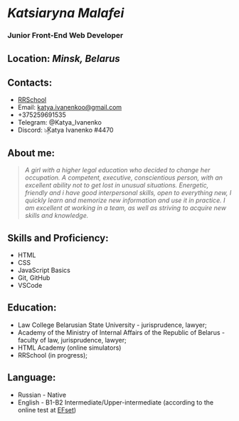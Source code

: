  
# *Katsiaryna Malafei*
### Junior Front-End Web Developer

## **Location:** *Minsk, Belarus*

## **Contacts:**
* [RRSchool](https://app.rs.school/cv/10256710-bbb4-4519-8d11-74e468a94da1)
* Email: katya.ivanenkoo@gmail.com
* +375259691535
* Telegram: @Katya_Ivanenko
* Discord: ๖ۣۜKatya Ivanenko #4470
 
## **About me:**
>*A girl with a higher legal education who decided to change her occupation. A competent, executive, conscientious person, with an excellent ability not to get lost in unusual situations. Energetic, friendly and i have good interpersonal skills, open to everything new, I quickly learn and memorize new information and use it in practice. I am excellent at working in a team, as well as striving to acquire new skills and knowledge.*

## **Skills and Proficiency:**
* HTML
* CSS
* JavaScript Basics
* Git, GitHub
* VSCode 

## **Education:**
* Law College Belarusian State University - jurisprudence, lawyer;
* Academy of the Ministry of Internal Affairs of the Republic of Belarus - faculty of law, jurisprudence, lawyer;
* HTML Academy (online simulators)
* RRSchool (in progress);

## **Language:**
* Russian - Native
* English - B1-B2 Intermediate/Upper-intermediate (according to the online test at [EFset](https://www.efset.org))
